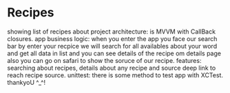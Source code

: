 # Recipes
showing list of recipes about project architecture: is MVVM with CallBack closures. app business logic: when you enter the app you face our search bar by enter your recpice we will search for all availables about your word and get all data in list and you can see details of the recipe om details page also you can go on safari to show the soruce of our recipe. features: searching about recipes, details about any recipe and source deep link to reach recipe source. unittest: there is some method to test app with XCTest. thankyoU ^_^!

